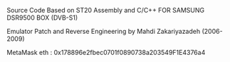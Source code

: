 Source Code Based on ST20 Assembly and C/C++ FOR SAMSUNG DSR9500 BOX (DVB-S1)

Emulator Patch and Reverse Engineering by Mahdi Zakariyazadeh (2006-2009)

MetaMask eth : 0x178896e2fbec0701f0890738a203549F1E4376a4
